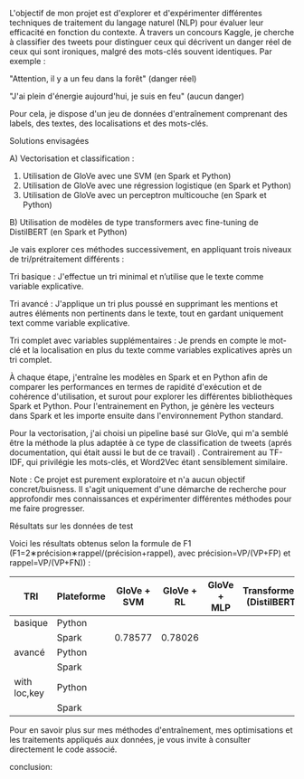 L'objectif de mon projet est d'explorer et d'expérimenter différentes techniques de traitement du langage naturel (NLP) pour évaluer leur efficacité en fonction du contexte. À travers un concours Kaggle, je cherche à classifier des tweets pour distinguer ceux qui décrivent un danger réel de ceux qui sont ironiques, malgré des mots-clés souvent identiques. Par exemple :

"Attention, il y a un feu dans la forêt" (danger réel)

"J'ai plein d'énergie aujourd'hui, je suis en feu" (aucun danger)

Pour cela, je dispose d'un jeu de données d'entraînement comprenant des labels, des textes, des localisations et des mots-clés.

Solutions envisagées

A) Vectorisation et classification :

1) Utilisation de GloVe avec une SVM (en Spark et Python)
2) Utilisation de GloVe avec une régression logistique (en Spark et Python)
3) Utilisation de GloVe avec un perceptron multicouche (en Spark et Python)

B) Utilisation de modèles de type transformers avec fine-tuning de DistilBERT (en Spark et Python)

Je vais explorer ces méthodes successivement, en appliquant trois niveaux de tri/prétraitement différents :

Tri basique : J'effectue un tri minimal et n’utilise que le texte comme variable explicative.

Tri avancé : J'applique un tri plus poussé en supprimant les mentions et autres éléments non pertinents dans le texte, tout en gardant uniquement text comme variable explicative.

Tri complet avec variables supplémentaires : Je prends en compte le mot-clé et la localisation en plus du texte comme variables explicatives après un tri complet.

À chaque étape, j'entraîne les modèles en Spark et en Python afin de comparer les performances en termes de rapidité d'exécution et de cohérence d'utilisation, et surout pour explorer les différentes bibliothèques Spark et Python. Pour l'entrainement en Python, je génère les vecteurs dans Spark et les importe ensuite dans l'environnement Python standard.

Pour la vectorisation, j'ai choisi un pipeline basé sur GloVe, qui m'a semblé être la méthode la plus adaptée à ce type de classification de tweets (aprés documentation, qui était aussi le but de ce travail) . Contrairement au TF-IDF, qui privilégie les mots-clés, et  Word2Vec étant sensiblement similaire.

Note : Ce projet est purement exploratoire et n'a aucun objectif concret/buisness. Il s'agit uniquement d'une démarche de recherche pour approfondir mes connaissances et expérimenter différentes méthodes pour me faire progresser.

Résultats sur les données de test

Voici les résultats obtenus selon la formule de F1 (F1=2∗précision∗rappel/(précision+rappel), avec précision=VP/(VP+FP) et rappel=VP/(VP+FN)) :


| TRI          | Plateforme | GloVe + SVM | GloVe + RL | GloVe + MLP | Transformers (DistilBERT) |
|--------------|------------|-------------|------------|-------------|----------------------------|
| basique      | Python     |             |            |             |                            |
|              | Spark      |   0.78577   |  0.78026   |             |                            |
| avancé       | Python     |             |            |             |                            |
|              | Spark      |             |            |             |                            |
|with loc,key  | Python     |             |            |             |                            |
|              | Spark      |             |            |             |                            |

Pour en savoir plus sur mes méthodes d'entraînement, mes optimisations et les traitements appliqués aux données, je vous invite à consulter directement le code associé.


conclusion: 
